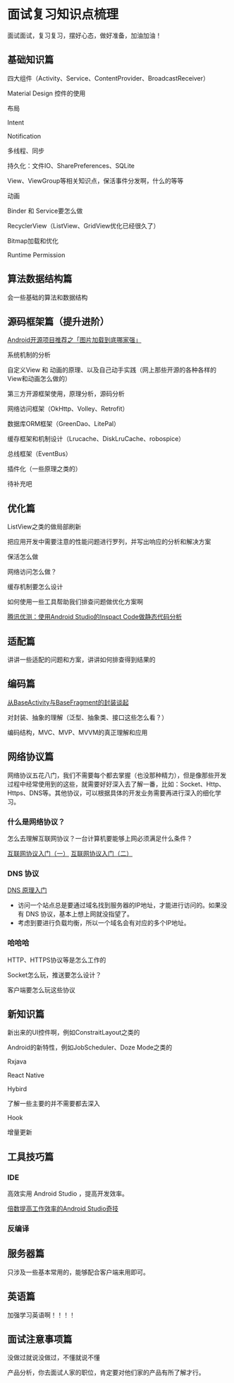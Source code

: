 # 面试复习知识点梳理

面试面试，复习复习，摆好心态，做好准备，加油加油！

## 基础知识篇

四大组件（Activity、Service、ContentProvider、BroadcastReceiver）

Material Design 控件的使用

布局

Intent

Notification

多线程、同步

持久化：文件IO、SharePreferences、SQLite

View、ViewGroup等相关知识点，保活事件分发啊，什么的等等

动画

Binder 和 Service要怎么做

RecyclerView（ListView、GridView优化已经很久了）

Bitmap加载和优化

Runtime Permission

## 算法数据结构篇

会一些基础的算法和数据结构

## 源码框架篇（提升进阶）

[Android开源项目推荐之「图片加载到底哪家强」](http://mp.weixin.qq.com/s?__biz=MzA4NTQwNDcyMA==&mid=2650661949&idx=1&sn=09aececd879bd8b4635e6a63a8249808&scene=1&srcid=0623mjQ2J6NG4S71GI2cpEJU#wechat_redirect)

系统机制的分析

自定义View 和 动画的原理、以及自己动手实践（网上那些开源的各种各样的View和动画怎么做的）

第三方开源框架使用，原理分析，源码分析

网络访问框架（OkHttp、Volley、Retrofit）

数据库ORM框架（GreenDao、LitePal）

缓存框架和机制设计（Lrucache、DiskLruCache、robospice）

总线框架（EventBus）

插件化（一些原理之类的）

待补充吧

## 优化篇

ListView之类的做局部刷新

把应用开发中需要注意的性能问题进行罗列，并写出响应的分析和解决方案

保活怎么做

网络访问怎么做？

缓存机制要怎么设计

如何使用一些工具帮助我们排查问题做优化方案啊

[腾讯优测：使用Android Studio的Inspact Code做静态代码分析](http://mp.weixin.qq.com/s?__biz=MzAxMzYyNDkyNA==&mid=2651332108&idx=1&sn=0595ccab1516fcff06f15a8f8f50f8ea&scene=0)

## 适配篇

讲讲一些适配的问题和方案，讲讲如何排查得到结果的

## 编码篇

[从BaseActivity与BaseFragment的封装谈起](http://blog.csdn.net/tyk0910/article/details/51355026)

对封装、抽象的理解（泛型、抽象类、接口这些怎么看？）

编码结构，MVC、MVP、MVVM的真正理解和应用

## 网络协议篇

网络协议五花八门，我们不需要每个都去掌握（也没那种精力），但是像那些开发过程中经常使用到的这些，就需要好好深入去了解一番，比如：Socket、Http、Https、DNS等。其他协议，可以根据具体的开发业务需要再进行深入的细化学习。

### 什么是网络协议？

怎么去理解互联网协议？一台计算机要能够上网必须满足什么条件？

[互联网协议入门（一）](http://www.ruanyifeng.com/blog/2012/05/internet_protocol_suite_part_i.html)
[互联网协议入门（二）](http://www.ruanyifeng.com/blog/2012/06/internet_protocol_suite_part_ii.html)

### DNS 协议

[DNS 原理入门](http://www.ruanyifeng.com/blog/2016/06/dns.html)

- 访问一个站点总是要通过域名找到服务器的IP地址，才能进行访问的。如果没有 DNS 协议，基本上想上网就没指望了。
- 考虑到要进行负载均衡，所以一个域名会有对应的多个IP地址。

### 哈哈哈

HTTP、HTTPS协议等是怎么工作的

Socket怎么玩，推送要怎么设计？

客户端要怎么玩这些协议

## 新知识篇

新出来的UI控件啊，例如ConstraitLayout之类的

Android的新特性，例如JobScheduler、Doze Mode之类的

Rxjava

React Native

Hybird

了解一些主要的并不需要都去深入

Hook

增量更新

## 工具技巧篇

### IDE

高效实用 Android Studio ，提高开发效率。

[倍数提高工作效率的Android Studio奇技](http://zlv.me/posts/2015/07/13/14_android-studio-tips/)

### 反编译

## 服务器篇

只涉及一些基本常用的，能够配合客户端来用即可。

## 英语篇

加强学习英语啊！！！！

## 面试注意事项篇

没做过就说没做过，不懂就说不懂

产品分析，你去面试人家的职位，肯定要对他们家的产品有所了解才行。
